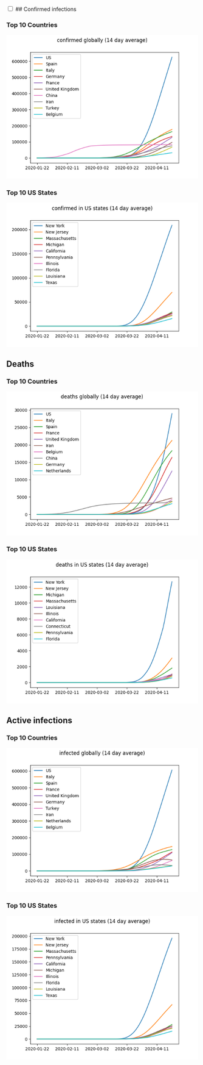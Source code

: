 <script>
    def toggle_avg(checkbox) (
        if (checkbox.checked) {
            searchvalue=".png";
            newvalue="_c14davg.png";
        } else {
            searchvalue="_c14davg.png";
            newvalue=".png";
        }
        images=document.getElementsByTagName("img")
        for(var i=0; i< images.length; i++) {
            images[i].src=images[i].src.replace(searchvalue,newvalue);
        }
    )
</script>

<input type="checkbox" onchange="toggle_avg(this);">
## Confirmed infections

### Top 10 Countries

![Graph of infections of top 10 countries](confirmed_c14davg.png)

### Top 10 US States

![Graph of infections of top 10 US states](confirmed_US_c14davg.png)

## Deaths

### Top 10 Countries

![Graph of deaths of top 10 countries](deaths_c14davg.png)

### Top 10 US States

![Graph of deaths of top 10 US states](deaths_US_c14davg.png)

## Active infections

### Top 10 Countries

![Graph of infected of top 10 countries](infected_c14davg.png)

### Top 10 US States

![Graph of infected of top 10 US states](infected_US_c14davg.png)
